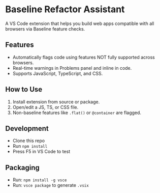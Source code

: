 # Baseline Refactor Assistant

A VS Code extension that helps you build web apps compatible with all browsers via Baseline feature checks.

## Features
- Automatically flags code using features NOT fully supported across browsers.
- Real-time warnings in Problems panel and inline in code.
- Supports JavaScript, TypeScript, and CSS.

## How to Use
1. Install extension from source or package.
2. Open/edit a JS, TS, or CSS file.
3. Non-baseline features like `.flat()` or `@container` are flagged.

## Development
- Clone this repo
- Run `npm install`
- Press F5 in VS Code to test

## Packaging
- Run: `npm install -g vsce`
- Run: `vsce package` to generate `.vsix`

